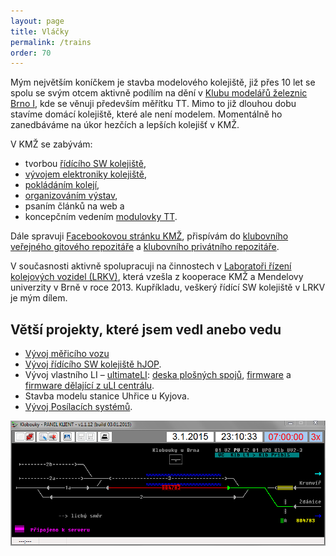 ```yaml
---
layout: page
title: Vláčky
permalink: /trains
order: 70
---
```


Mým největším koníčkem je stavba modelového kolejiště, již přes 10 let se spolu
se svým otcem aktivně podílím na dění v [Klubu modelářů železnic
Brno I](http://www.kmz-brno.cz/), kde se věnuji především měřítku TT. Mimo to
již dlouhou dobu stavíme domácí kolejiště, které ale není modelem. Momentálně
ho zanedbáváme na úkor hezčích a lepších kolejišť v KMŽ.

V KMŽ se zabývám:

 * tvorbou [řídícího SW kolejiště](http://hjop.kmz-brno.cz/),
 * [vývojem elektroniky
   kolejiště](https://uli.kmz-brno.cz/),
 * [pokládáním
   kolejí](http://kmz-brno.cz/view.php?cisloclanku=2014050001),
 * [organizováním
   výstav](http://kmz-brno.cz/view.php?cisloclanku=2015050001),
 * psaním článků na web a
 * koncepčním vedením [modulovky TT](https://www.kmz-brno.cz/rubrika/nase-kolejiste/tt/).

Dále spravuji [Facebookovou stránku KMŽ](https://www.facebook.com/KMZBrnoI),
přispívám do [klubovního veřejného gitového
repozitáře](https://github.com/kmzbrnoI) a [klubovního privátního
repozitáře](https://share.kmz-brno.cz/).

V současnosti aktivně spolupracuji na činnostech v [Laboratoři řízení
kolejových vozidel (LRKV)](http://lrkv.pef.mendelu.cz/), která vzešla
z kooperace KMŽ a Mendelovy univerzity v Brně v roce 2013. Kupříkladu, veškerý
řídící SW kolejiště v LRKV je mým dílem.

## Větší projekty, které jsem vedl anebo vedu

* [Vývoj měřicího vozu](https://wsm.kmz-brno.cz/)
* [Vývoj řídícího SW kolejiště hJOP](http://hjop.kmz-brno.cz/).
* Vývoj vlastního LI – [ultimateLI](https://uli.kmz-brno.cz): [deska plošných
  spojů](https://github.com/kmzbrnoI/uLI-pcb),
  [firmware](https://github.com/kmzbrnoI/uLI-fw) a [firmware dělající z uLI
  centrálu](https://github.com/kmzbrnoI/uLI-master-fw).
* Stavba modelu stanice Uhřice u Kyjova.
* [Vývoj Posílacích
  systémů](https://github.com/kmzbrnoI?query=posilaci-systemy).

![Dispečerské rozhraní stanice Klobouky u Brna](assets/klobouky.png)
